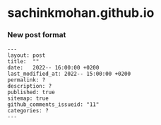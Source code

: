 # sachinkmohan.github.io


### New post format

```
---
layout: post
title:  ""
date:   2022-- 16:00:00 +0200
last_modified_at: 2022-- 15:00:00 +0200
permalink: ?
description: ?
published: true
sitemap: true
github_comments_issueid: "11"
categories: ?  
---
```
